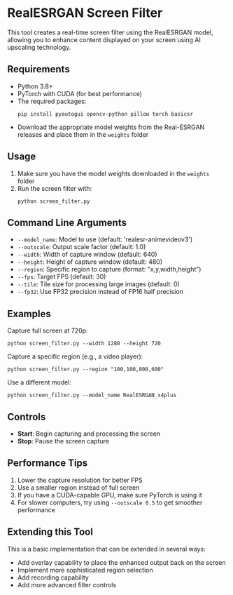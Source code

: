 # RealESRGAN Screen Filter

This tool creates a real-time screen filter using the RealESRGAN model, allowing you to enhance content displayed on your screen using AI upscaling technology.

## Requirements

- Python 3.8+
- PyTorch with CUDA (for best performance)
- The required packages:
  ```
  pip install pyautogui opencv-python pillow torch basicsr
  ```
- Download the appropriate model weights from the Real-ESRGAN releases and place them in the `weights` folder

## Usage

1. Make sure you have the model weights downloaded in the `weights` folder
2. Run the screen filter with:
   ```
   python screen_filter.py
   ```

## Command Line Arguments

- `--model_name`: Model to use (default: 'realesr-animevideov3')
- `--outscale`: Output scale factor (default: 1.0)
- `--width`: Width of capture window (default: 640)
- `--height`: Height of capture window (default: 480)
- `--region`: Specific region to capture (format: "x,y,width,height")
- `--fps`: Target FPS (default: 30)
- `--tile`: Tile size for processing large images (default: 0)
- `--fp32`: Use FP32 precision instead of FP16 half precision

## Examples

Capture full screen at 720p:
```
python screen_filter.py --width 1280 --height 720
```

Capture a specific region (e.g., a video player):
```
python screen_filter.py --region "100,100,800,600"
```

Use a different model:
```
python screen_filter.py --model_name RealESRGAN_x4plus
```

## Controls

- **Start**: Begin capturing and processing the screen
- **Stop**: Pause the screen capture

## Performance Tips

1. Lower the capture resolution for better FPS
2. Use a smaller region instead of full screen
3. If you have a CUDA-capable GPU, make sure PyTorch is using it
4. For slower computers, try using `--outscale 0.5` to get smoother performance

## Extending this Tool

This is a basic implementation that can be extended in several ways:
- Add overlay capability to place the enhanced output back on the screen
- Implement more sophisticated region selection
- Add recording capability
- Add more advanced filter controls
